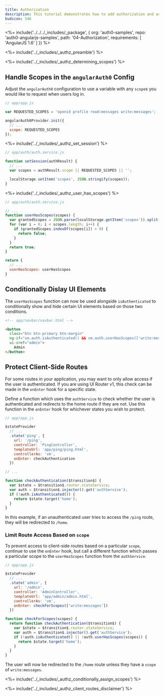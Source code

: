 ```yaml
---
title: Authorization
description: This tutorial demonstrates how to add authorization and access control to your application
budicon: 546
---
```


<%= include('../../../_includes/_package', {
  org: 'auth0-samples',
  repo: 'auth0-angularjs-samples',
  path: '04-Authorization',
  requirements: [
    'AngularJS 1.6'
  ]
}) %>

<%= include('../_includes/_authz_preamble') %>

<%= include('../_includes/_authz_determining_scopes') %>

## Handle Scopes in the `angularAuth0` Config

Adjust the `angularAuth0` configuration to use a variable with any `scope`s you would like to request when users log in.

```js
// app/app.js

var REQUESTED_SCOPES = 'openid profile read:messages write:messages';

angularAuth0Provider.init({
  // ...
  scope: REQUESTED_SCOPES
});
``` 

<%= include('../_includes/_authz_set_session') %>

```js
// app/auth/auth.service.js

function setSession(authResult) {
  // ...
  var scopes = authResult.scope || REQUESTED_SCOPES || '';

  localStorage.setItem('scopes', JSON.stringify(scopes));
}
```

<%= include('../_includes/_authz_user_has_scopes') %>

```js
// app/auth/auth.service.js

// ...
function userHasScopes(scopes) {
  var grantedScopes = JSON.parse(localStorage.getItem('scopes')).split(' ');
  for (var i = 0; i < scopes.length; i++) {
    if (grantedScopes.indexOf(scopes[i]) < 0) {
      return false;
    }
  }
  return true;
}

return {
  // ...
  userHasScopes: userHasScopes
}
```

## Conditionally Dislay UI Elements

The `userHasScopes` function can now be used alongside `isAuthenticated` to conditionally show and hide certain UI elements based on those two conditions.

```html
<!-- app/navbar/navbar.html -->

<button
  class="btn btn-primary btn-margin"
  ng-if="vm.auth.isAuthenticated() && vm.auth.userHasScopes(['write:messages'])"
  ui-sref="admin">
    Admin
</button>
```

## Protect Client-Side Routes

For some routes in your application, you may want to only allow access if the user is authenticated. If you are using UI Router v1, this check can be made in the `onEnter` hook for a specific state.

Define a function which uses the `authService` to check whether the user is authenticated and redirects to the home route if they are not. Use this function in the `onEnter` hook for whichever states you wish to protect.

```js
// app/app.js

$stateProvider
  // ...
  .state('ping', {
    url: '/ping',
    controller: 'PingController',
    templateUrl: 'app/ping/ping.html',
    controllerAs: 'vm',
    onEnter: checkAuthentication
  })

// ...

function checkAuthentication($transition$) {
  var $state = $transition$.router.stateService;
  var auth = $transition$.injector().get('authService');
  if (!auth.isAuthenticated()) {
    return $state.target('home');
  }
}
```

In this example, if an unauthenticated user tries to access the `/ping` route, they will be redirected to `/home`.

### Limit Route Access Based on `scope`

To prevent access to client-side routes based on a particular `scope`, continue to use the `onEnter` hook, but call a different function which passes a particular scope to the `userHasScopes` function from the `authService`.

```js
// app/app.js

$stateProvider
  // ...
  .state('admin', {
    url: '/admin',
    controller: 'AdminController',
    templateUrl: 'app/admin/admin.html',
    controllerAs: 'vm',
    onEnter: checkForScopes(['write:messages'])
  })

function checkForScopes(scopes) {
  return function checkAuthentication($transition$) {
    var $state = $transition$.router.stateService;
    var auth = $transition$.injector().get('authService');
    if (!auth.isAuthenticated() || !auth.userHasScopes(scopes)) {
      return $state.target('home');
    }
  }
}
```

The user will now be redirected to the `/home` route unless they have a `scope` of `write:messages`.

<%= include('../_includes/_authz_conditionally_assign_scopes') %>

<%= include('../_includes/_authz_client_routes_disclaimer') %>